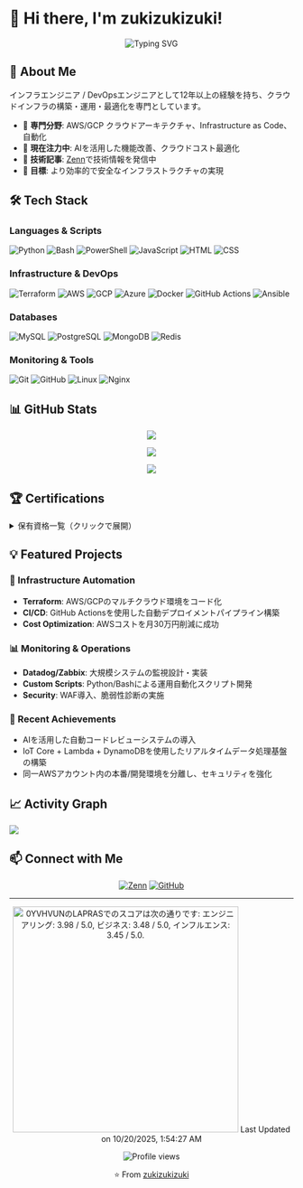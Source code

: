 # 👋 Hi there, I'm zukizukizuki!

<div align="center">
  <img src="https://readme-typing-svg.herokuapp.com?font=Fira+Code&weight=600&size=28&pause=1000&color=4FC3F7&center=true&vCenter=true&width=600&lines=Infrastructure+Engineer;DevOps+Specialist;Cloud+Architect;12%2B+Years+Experience" alt="Typing SVG" />
</div>

## 🚀 About Me

インフラエンジニア / DevOpsエンジニアとして12年以上の経験を持ち、クラウドインフラの構築・運用・最適化を専門としています。

- 🏢 **専門分野**: AWS/GCP クラウドアーキテクチャ、Infrastructure as Code、自動化
- 🌱 **現在注力中**: AIを活用した機能改善、クラウドコスト最適化
- 📝 **技術記事**: [Zenn](https://zenn.dev/zuzuzu)で技術情報を発信中
- 🎯 **目標**: より効率的で安全なインフラストラクチャの実現

## 🛠️ Tech Stack

### Languages & Scripts
![Python](https://skillicons.dev/icons?i=python)
![Bash](https://skillicons.dev/icons?i=bash)
![PowerShell](https://skillicons.dev/icons?i=powershell)
![JavaScript](https://skillicons.dev/icons?i=js)
![HTML](https://skillicons.dev/icons?i=html)
![CSS](https://skillicons.dev/icons?i=css)

### Infrastructure & DevOps
![Terraform](https://skillicons.dev/icons?i=terraform)
![AWS](https://skillicons.dev/icons?i=aws)
![GCP](https://skillicons.dev/icons?i=gcp)
![Azure](https://skillicons.dev/icons?i=azure)
![Docker](https://skillicons.dev/icons?i=docker)
![GitHub Actions](https://skillicons.dev/icons?i=githubactions)
![Ansible](https://skillicons.dev/icons?i=ansible)

### Databases
![MySQL](https://skillicons.dev/icons?i=mysql)
![PostgreSQL](https://skillicons.dev/icons?i=postgres)
![MongoDB](https://skillicons.dev/icons?i=mongodb)
![Redis](https://skillicons.dev/icons?i=redis)

### Monitoring & Tools
![Git](https://skillicons.dev/icons?i=git)
![GitHub](https://skillicons.dev/icons?i=github)
![Linux](https://skillicons.dev/icons?i=linux)
![Nginx](https://skillicons.dev/icons?i=nginx)

## 📊 GitHub Stats

<div align="center">
  
  ![](https://github-readme-stats.vercel.app/api?username=zukizukizuki&show_icons=true&theme=tokyonight&count_private=true)
  
  ![](https://github-readme-stats.vercel.app/api/top-langs/?username=zukizukizuki&layout=compact&theme=tokyonight&langs_count=6)
  
  ![](https://github-readme-streak-stats.herokuapp.com/?user=zukizukizuki&theme=tokyonight)
  
</div>

## 🏆 Certifications

<details>
<summary>保有資格一覧（クリックで展開）</summary>

| 資格名 | 取得年月 |
|--------|----------|
| AWS Solutions Architect Professional | 2022年11月 |
| 情報処理安全確保支援士 試験合格 | 2021年10月 |
| LPIC level3 (300, 303, 304) | 2021年5月 |
| LPIC level2 | 2021年4月 |
| LPIC level1 | 2021年2月 |
| AWS Solutions Architect Associate | 2020年2月 |
| ITIL Foundation | 2013年1月 |
| 基本情報技術者試験 | 2010年10月 |

</details>

## 💡 Featured Projects

### 🔧 Infrastructure Automation
- **Terraform**: AWS/GCPのマルチクラウド環境をコード化
- **CI/CD**: GitHub Actionsを使用した自動デプロイメントパイプライン構築
- **Cost Optimization**: AWSコストを月30万円削減に成功

### 📊 Monitoring & Operations
- **Datadog/Zabbix**: 大規模システムの監視設計・実装
- **Custom Scripts**: Python/Bashによる運用自動化スクリプト開発
- **Security**: WAF導入、脆弱性診断の実施

### 🚀 Recent Achievements
- AIを活用した自動コードレビューシステムの導入
- IoT Core + Lambda + DynamoDBを使用したリアルタイムデータ処理基盤の構築
- 同一AWSアカウント内の本番/開発環境を分離し、セキュリティを強化

## 📈 Activity Graph

![](https://github-readme-activity-graph.vercel.app/graph?username=zukizukizuki&theme=tokyo-night&hide_border=true)

## 📫 Connect with Me

<div align="center">
  
  [![Zenn](https://img.shields.io/badge/Zenn-3EA8FF?style=for-the-badge&logo=Zenn&logoColor=white)](https://zenn.dev/zuzuzu)
  [![GitHub](https://img.shields.io/badge/GitHub-100000?style=for-the-badge&logo=github&logoColor=white)](https://github.com/zukizukizuki)
  
</div>

---

<div align="center">
  
  <!--START_SECTION:lapras-card-->
<p ><a href="https://lapras.com/public/0YVHVUN" target="_blank" rel="noopener noreferrer"><img alt="0YVHVUNのLAPRASでのスコアは次の通りです: エンジニアリング: 3.98 / 5.0, ビジネス: 3.48 / 5.0, インフルエンス: 3.45 / 5.0." src="https://lapras-card-generator.vercel.app/api/svg?e=3.98&b=3.48&i=3.45&b1=%23020E27&b2=%230E5593&i1=%23030E21&i2=%231688BF&l=ja" width="400" ></a>  
Last Updated on 10/20/2025, 1:54:27 AM</p>
<!--END_SECTION:lapras-card-->
  
  <img src="https://komarev.com/ghpvc/?username=zukizukizuki&style=flat-square&color=blue" alt="Profile views"/>
  
  ⭐️ From [zukizukizuki](https://github.com/zukizukizuki)
</div>